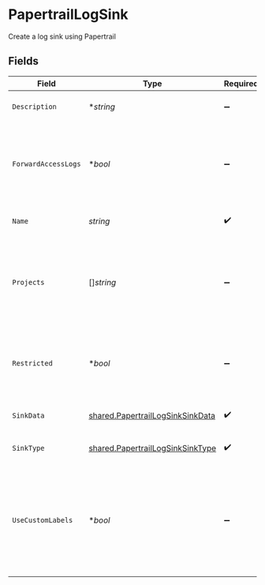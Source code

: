 # PapertrailLogSink

Create a log sink using Papertrail


## Fields

| Field                                                                                                    | Type                                                                                                     | Required                                                                                                 | Description                                                                                              | Example                                                                                                  |
| -------------------------------------------------------------------------------------------------------- | -------------------------------------------------------------------------------------------------------- | -------------------------------------------------------------------------------------------------------- | -------------------------------------------------------------------------------------------------------- | -------------------------------------------------------------------------------------------------------- |
| `Description`                                                                                            | **string*                                                                                                | :heavy_minus_sign:                                                                                       | Description of the log sink.                                                                             | This is an example log sink.                                                                             |
| `ForwardAccessLogs`                                                                                      | **bool*                                                                                                  | :heavy_minus_sign:                                                                                       | If `true` your network access logs will be forwarded with your workload logs                             | true                                                                                                     |
| `Name`                                                                                                   | *string*                                                                                                 | :heavy_check_mark:                                                                                       | Name of the log sink.                                                                                    | example-log-sink                                                                                         |
| `Projects`                                                                                               | []*string*                                                                                               | :heavy_minus_sign:                                                                                       | If `restricted` is `true`, only logs from these projects will be sent to the log sink.                   | default-project                                                                                          |
| `Restricted`                                                                                             | **bool*                                                                                                  | :heavy_minus_sign:                                                                                       | If `true`, only logs from the projects in `projects` will be sent to the log sink.                       | true                                                                                                     |
| `SinkData`                                                                                               | [shared.PapertrailLogSinkSinkData](../../../pkg/models/shared/papertraillogsinksinkdata.md)              | :heavy_check_mark:                                                                                       | Papertrail Sink Schema.                                                                                  |                                                                                                          |
| `SinkType`                                                                                               | [shared.PapertrailLogSinkSinkType](../../../pkg/models/shared/papertraillogsinksinktype.md)              | :heavy_check_mark:                                                                                       | The type of the log sink.                                                                                | papertrail                                                                                               |
| `UseCustomLabels`                                                                                        | **bool*                                                                                                  | :heavy_minus_sign:                                                                                       | If `true`, we will do additional parsing on your JSON formatted log lines and your extract custom labels | true                                                                                                     |